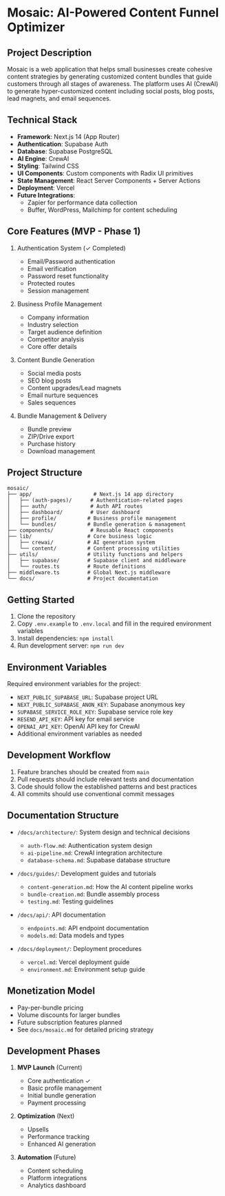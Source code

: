 # Mosaic: AI-Powered Content Funnel Optimizer

## Project Description
Mosaic is a web application that helps small businesses create cohesive content strategies by generating customized content bundles that guide customers through all stages of awareness. The platform uses AI (CrewAI) to generate hyper-customized content including social posts, blog posts, lead magnets, and email sequences.

## Technical Stack
- **Framework**: Next.js 14 (App Router)
- **Authentication**: Supabase Auth
- **Database**: Supabase PostgreSQL
- **AI Engine**: CrewAI
- **Styling**: Tailwind CSS
- **UI Components**: Custom components with Radix UI primitives
- **State Management**: React Server Components + Server Actions
- **Deployment**: Vercel
- **Future Integrations**: 
  - Zapier for performance data collection
  - Buffer, WordPress, Mailchimp for content scheduling

## Core Features (MVP - Phase 1)
1. Authentication System (✓ Completed)
   - Email/Password authentication
   - Email verification
   - Password reset functionality
   - Protected routes
   - Session management

2. Business Profile Management
   - Company information
   - Industry selection
   - Target audience definition
   - Competitor analysis
   - Core offer details

3. Content Bundle Generation
   - Social media posts
   - SEO blog posts
   - Content upgrades/Lead magnets
   - Email nurture sequences
   - Sales sequences

4. Bundle Management & Delivery
   - Bundle preview
   - ZIP/Drive export
   - Purchase history
   - Download management

## Project Structure
```
mosaic/
├── app/                    # Next.js 14 app directory
│   ├── (auth-pages)/      # Authentication-related pages
│   ├── auth/              # Auth API routes
│   ├── dashboard/         # User dashboard
│   ├── profile/          # Business profile management
│   └── bundles/          # Bundle generation & management
├── components/            # Reusable React components
├── lib/                  # Core business logic
│   ├── crewai/           # AI generation system
│   └── content/          # Content processing utilities
├── utils/                # Utility functions and helpers
│   ├── supabase/         # Supabase client and middleware
│   └── routes.ts         # Route definitions
├── middleware.ts         # Global Next.js middleware
└── docs/                 # Project documentation
```

## Getting Started
1. Clone the repository
2. Copy `.env.example` to `.env.local` and fill in the required environment variables
3. Install dependencies: `npm install`
4. Run development server: `npm run dev`

## Environment Variables
Required environment variables for the project:
- `NEXT_PUBLIC_SUPABASE_URL`: Supabase project URL
- `NEXT_PUBLIC_SUPABASE_ANON_KEY`: Supabase anonymous key
- `SUPABASE_SERVICE_ROLE_KEY`: Supabase service role key
- `RESEND_API_KEY`: API key for email service
- `OPENAI_API_KEY`: OpenAI API key for CrewAI
- Additional environment variables as needed

## Development Workflow
1. Feature branches should be created from `main`
2. Pull requests should include relevant tests and documentation
3. Code should follow the established patterns and best practices
4. All commits should use conventional commit messages

## Documentation Structure
- `/docs/architecture/`: System design and technical decisions
  - `auth-flow.md`: Authentication system design
  - `ai-pipeline.md`: CrewAI integration architecture
  - `database-schema.md`: Supabase database structure
  
- `/docs/guides/`: Development guides and tutorials
  - `content-generation.md`: How the AI content pipeline works
  - `bundle-creation.md`: Bundle assembly process
  - `testing.md`: Testing guidelines
  
- `/docs/api/`: API documentation
  - `endpoints.md`: API endpoint documentation
  - `models.md`: Data models and types
  
- `/docs/deployment/`: Deployment procedures
  - `vercel.md`: Vercel deployment guide
  - `environment.md`: Environment setup guide

## Monetization Model
- Pay-per-bundle pricing
- Volume discounts for larger bundles
- Future subscription features planned
- See `docs/mosaic.md` for detailed pricing strategy

## Development Phases
1. **MVP Launch** (Current)
   - Core authentication ✓
   - Basic profile management
   - Initial bundle generation
   - Payment processing
   
2. **Optimization** (Next)
   - Upsells
   - Performance tracking
   - Enhanced AI generation

3. **Automation** (Future)
   - Content scheduling
   - Platform integrations
   - Analytics dashboard
